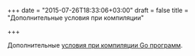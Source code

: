 +++
date = "2015-07-26T18:33:06+03:00"
draft = false
title = "Дополнительные условия при компиляции"

+++

<p>Дополнительные <a href="http://kunalkushwaha.github.io/post/conditional-compilation-in-golang/">условия при компиляции Go программ</a>.</p>

